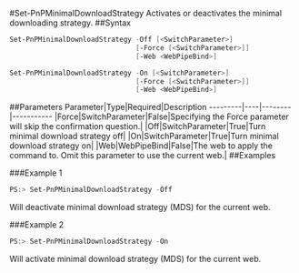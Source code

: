 #Set-PnPMinimalDownloadStrategy
Activates or deactivates the minimal downloading strategy.
##Syntax
```powershell
Set-PnPMinimalDownloadStrategy -Off [<SwitchParameter>]
                               [-Force [<SwitchParameter>]]
                               [-Web <WebPipeBind>]
```


```powershell
Set-PnPMinimalDownloadStrategy -On [<SwitchParameter>]
                               [-Force [<SwitchParameter>]]
                               [-Web <WebPipeBind>]
```


##Parameters
Parameter|Type|Required|Description
---------|----|--------|-----------
|Force|SwitchParameter|False|Specifying the Force parameter will skip the confirmation question.|
|Off|SwitchParameter|True|Turn minimal download strategy off|
|On|SwitchParameter|True|Turn minimal download strategy on|
|Web|WebPipeBind|False|The web to apply the command to. Omit this parameter to use the current web.|
##Examples

###Example 1
```powershell
PS:> Set-PnPMinimalDownloadStrategy -Off
```
Will deactivate minimal download strategy (MDS) for the current web.

###Example 2
```powershell
PS:> Set-PnPMinimalDownloadStrategy -On
```
Will activate minimal download strategy (MDS) for the current web.
